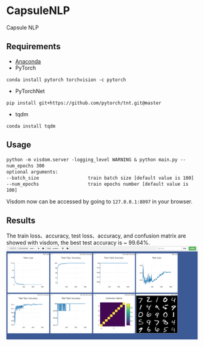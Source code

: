 # CapsuleNLP
Capsule NLP

## Requirements
* [Anaconda](https://www.anaconda.com/download/)
* PyTorch
```
conda install pytorch torchvision -c pytorch
```
* PyTorchNet
```
pip install git+https://github.com/pytorch/tnt.git@master
```
* tqdm
```
conda install tqdm
```

## Usage
```
python -m visdom.server -logging_level WARNING & python main.py --num_epochs 300
optional arguments:
--batch_size                  train batch size [default value is 100]
--num_epochs                  train epochs number [default value is 100]
```
Visdom now can be accessed by going to `127.0.0.1:8097` in your browser.

## Results
The train loss、accuracy, test loss、accuracy, and confusion matrix are showed with visdom,
the best test accuracy is ~ 99.64%.
![result](results/result.png)
